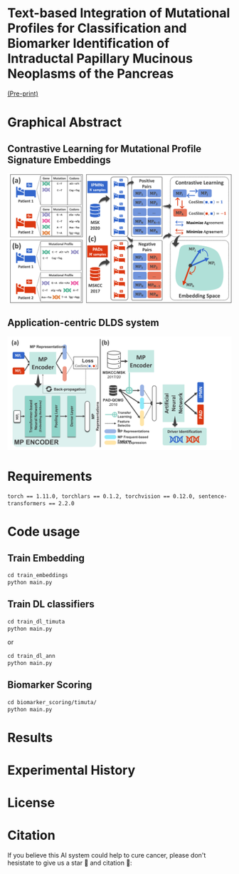 # Text-based Integration of Mutational Profiles for Classification and Biomarker Identification of Intraductal Papillary Mucinous Neoplasms of the Pancreas
[(Pre-print)](https://arxiv.org/pdf/2202.10919.pdf)

# Graphical Abstract
## Contrastive Learning for Mutational Profile Signature Embeddings
![plot](./graphical_abstract/ga_1.png)
## Application-centric DLDS system
![plot](./graphical_abstract/ga_2.jpg)

# Requirements
```
torch == 1.11.0, torchlars == 0.1.2, torchvision == 0.12.0, sentence-transformers == 2.2.0

```
# Code usage
## Train Embedding
```
cd train_embeddings
python main.py
```
## Train DL classifiers
```
cd train_dl_timuta
python main.py
```
or
```
cd train_dl_ann
python main.py
```
## Biomarker Scoring
```
cd biomarker_scoring/timuta/
python main.py

```

# Results

# Experimental History

# License

# Citation
If you believe this AI system could help to cure cancer, please don't hesistate to give us a star :dizzy: and citation :pushpin::
